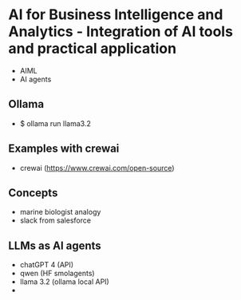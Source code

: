 

# AI for Business Intelligence and Analytics - Integration of AI tools and practical application

* AIML 
* AI agents

## Ollama

* $ ollama run llama3.2
  

## Examples with crewai

* crewai (https://www.crewai.com/open-source)

## Concepts

* marine biologist analogy
* slack from salesforce

## LLMs as AI agents

* chatGPT 4 (API)
* qwen (HF smolagents)
* llama 3.2 (ollama local API)
* 

